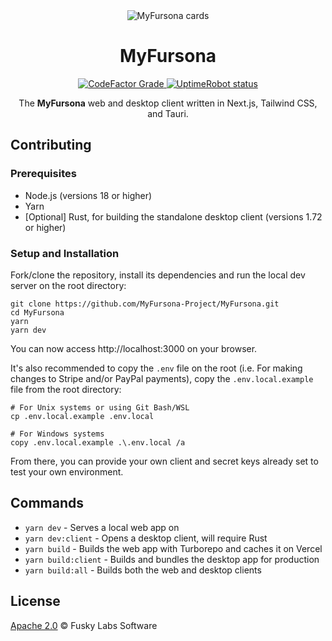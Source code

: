 <div align="center">
  <img alt="MyFursona cards" src="https://github.com/MyFursona-Project/MyFursona/assets/94678583/0cc5e73f-3197-4170-906b-30a64063569a">
</div>

<h1 align="center">MyFursona</h1>

<div align="center">
  <a href="https://www.codefactor.io/repository/github/myfursona-project/myfursona">
    <img alt="CodeFactor Grade" src="https://img.shields.io/codefactor/grade/github/MyFursona-Project/MyFursona">
  </a>
  <a href="https://stats.uptimerobot.com/rlVXRfwrKz">
    <img alt="UptimeRobot status" src="https://img.shields.io/uptimerobot/status/m794028551-c8c7591f5785702785b52996">
  </a>
</div>

<p align="center">
  The <strong>MyFursona</strong> web and desktop client written in Next.js,
  Tailwind CSS, and Tauri.
</p>

## Contributing

### Prerequisites

- Node.js (versions 18 or higher)
- Yarn
- [Optional] Rust, for building the standalone desktop client (versions 1.72
  or higher)

### Setup and Installation

Fork/clone the repository, install its dependencies and run the local dev server
on the root directory:

```console
git clone https://github.com/MyFursona-Project/MyFursona.git
cd MyFursona
yarn
yarn dev
```

You can now access http://localhost:3000 on your browser.

It's also recommended to copy the `.env` file on the root (i.e. For making changes
to Stripe and/or PayPal payments), copy the `.env.local.example` file from the
root directory:

```console
# For Unix systems or using Git Bash/WSL
cp .env.local.example .env.local

# For Windows systems
copy .env.local.example .\.env.local /a
```

From there, you can provide your own client and secret keys already set
to test your own environment.

## Commands

- `yarn dev` - Serves a local web app on
- `yarn dev:client` - Opens a desktop client, will require Rust
- `yarn build` - Builds the web app with Turborepo and caches it on Vercel
- `yarn build:client` - Builds and bundles the desktop app for production
- `yarn build:all` - Builds both the web and desktop clients

## License

[Apache 2.0](/LICENSE) © Fusky Labs Software
